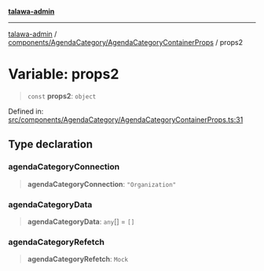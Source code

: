 [**talawa-admin**](../../../../README.md)

***

[talawa-admin](../../../../README.md) / [components/AgendaCategory/AgendaCategoryContainerProps](../README.md) / props2

# Variable: props2

> `const` **props2**: `object`

Defined in: [src/components/AgendaCategory/AgendaCategoryContainerProps.ts:31](https://github.com/gautam-divyanshu/talawa-admin/blob/334f0f7773e45df65600a1da08d00c41806347e4/src/components/AgendaCategory/AgendaCategoryContainerProps.ts#L31)

## Type declaration

### agendaCategoryConnection

> **agendaCategoryConnection**: `"Organization"`

### agendaCategoryData

> **agendaCategoryData**: `any`[] = `[]`

### agendaCategoryRefetch

> **agendaCategoryRefetch**: `Mock`
